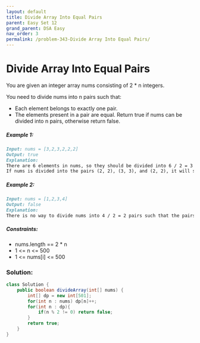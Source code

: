 ```yaml
---
layout: default
title: Divide Array Into Equal Pairs
parent: Easy Set 12
grand_parent: DSA Easy
nav_order: 3
permalink: /problem-343-Divide Array Into Equal Pairs/
---
```

# Divide Array Into Equal Pairs
You are given an integer array nums consisting of 2 * n integers.

You need to divide nums into n pairs such that:

* Each element belongs to exactly one pair.
* The elements present in a pair are equal.
Return true if nums can be divided into n pairs, otherwise return false.

##### Example 1:
```markdown
Input: nums = [3,2,3,2,2,2]
Output: true
Explanation:
There are 6 elements in nums, so they should be divided into 6 / 2 = 3 pairs.
If nums is divided into the pairs (2, 2), (3, 3), and (2, 2), it will satisfy all the conditions.
```
##### Example 2:
```markdown
Input: nums = [1,2,3,4]
Output: false
Explanation:
There is no way to divide nums into 4 / 2 = 2 pairs such that the pairs satisfy every condition.
```
##### Constraints:
* nums.length == 2 * n
* 1 <= n <= 500
* 1 <= nums[i] <= 500

### Solution:
```java
class Solution {
    public boolean divideArray(int[] nums) {
        int[] dp = new int[501];
        for(int n : nums) dp[n]++;
        for(int n : dp){
            if(n % 2 != 0) return false;
        }
        return true;
    }
}
```